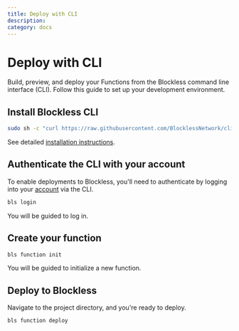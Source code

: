 ```yaml
---
title: Deploy with CLI
description:
category: docs
---
```


# Deploy with CLI

Build, preview, and deploy your Functions from the Blockless command line interface (CLI). Follow this guide to set up your development environment.

## Install Blockless CLI

```sh
sudo sh -c "curl https://raw.githubusercontent.com/BlocklessNetwork/cli/main/download.sh | bash"
```

See detailed [installation instructions](/docs/cli).

## Authenticate the CLI with your account

To enable deployments to Blockless, you'll need to authenticate by logging into your [account](/docs/account) via the CLI.

```sh
bls login
```

You will be guided to log in.

## Create your function

```sh
bls function init
```

You will be guided to initialize a new function.

## Deploy to Blockless

Navigate to the project directory, and you're ready to deploy.

```sh
bls function deploy
```
